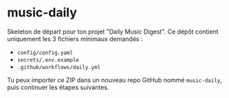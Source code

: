 # music-daily

Skeleton de départ pour ton projet "Daily Music Digest".
Ce dépôt contient uniquement les 3 fichiers minimaux demandés :
- `config/config.yaml`
- `secrets/.env.example`
- `.github/workflows/daily.yml`

Tu peux importer ce ZIP dans un nouveau repo GitHub nommé `music-daily`,
puis continuer les étapes suivantes.
